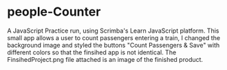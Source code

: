 # people-Counter
A JavaScript Practice run, using Scrimba's Learn JavaScript platform. This small app allows a user to count passengers entering a train, I changed the background image and styled the buttons "Count Passengers & Save" with different colors so that the finsihed app is not identical. The FinsihedProject.png file attached is an image of the finished product.
